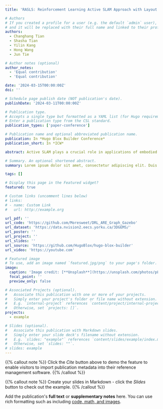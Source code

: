 ```yaml
---
title: 'RASLS: Reinforcement Learning Active SLAM Approach with Layout Semantic'

# Authors
# If you created a profile for a user (e.g. the default `admin` user), write the username (folder name) here
# and it will be replaced with their full name and linked to their profile.
authors:
  - Changhang Tian
  - Shasha Tian
  - Yilin Kang
  - Hong Wang
  - Jun Tie

# Author notes (optional)
author_notes:
  - 'Equal contribution'
  - 'Equal contribution'

date: '2024-03-15T00:00:00Z'
doi: ''

# Schedule page publish date (NOT publication's date).
publishDate: '2024-03-11T00:00:00Z'

# Publication type.
# Accepts a single type but formatted as a YAML list (for Hugo requirements).
# Enter a publication type from the CSL standard.
publication_types: ['paper-conference']

# Publication name and optional abbreviated publication name.
publication: In *Hugo Blox Builder Conference*
publication_short: In *ICW*

abstract: Active SLAM plays a crucial role in applications of embodied intelligence. Previous learning-based methods struggle to sufficiently leverage semantic information in the environment, while frontier-based algorithms face challenges in mitigating myopic decision-making issues. Considering that humans experientially use observed information while exploring environments, we propose a deep reinforcement learning approach incorporating object semantic information and design a reward-matching mechanism based on the prior object layout. To tackle the instability in exploration gains caused by error optimization in the mapping part of the SLAM system, we introduce a method for differential map uncertainty confidence filtering. We conduct reinforcement learning training using Gazebo in office scenarios based on 3DGEMS and perform comparisons in a new scenario. Through ablation analysis, we demonstrate the effectiveness of layout semantic information. Compared to the latest reinforcement learning baseline, experimental results indicate that our method achieves a higher success rate with a shorter average execution time and path length.

# Summary. An optional shortened abstract.
summary: Lorem ipsum dolor sit amet, consectetur adipiscing elit. Duis posuere tellus ac convallis placerat. Proin tincidunt magna sed ex sollicitudin condimentum.

tags: []

# Display this page in the Featured widget?
featured: true

# Custom links (uncomment lines below)
# links:
# - name: Custom Link
#   url: http://example.org

url_pdf: ''
url_code: 'https://github.com/Moresweet/DRL_ARE_Graph_Gazebo'
url_dataset: 'https://data.nvision2.eecs.yorku.ca/3DGEMS/'
url_poster: ''
url_project: ''
url_slides: ''
url_source: 'https://github.com/HugoBlox/hugo-blox-builder'
url_video: 'https://youtube.com'

# Featured image
# To use, add an image named `featured.jpg/png` to your page's folder.
image:
  caption: 'Image credit: [**Unsplash**](https://unsplash.com/photos/pLCdAaMFLTE)'
  focal_point: ''
  preview_only: false

# Associated Projects (optional).
#   Associate this publication with one or more of your projects.
#   Simply enter your project's folder or file name without extension.
#   E.g. `internal-project` references `content/project/internal-project/index.md`.
#   Otherwise, set `projects: []`.
projects:
  - example

# Slides (optional).
#   Associate this publication with Markdown slides.
#   Simply enter your slide deck's filename without extension.
#   E.g. `slides: "example"` references `content/slides/example/index.md`.
#   Otherwise, set `slides: ""`.
# slides: example
---
```



{{% callout note %}}
Click the _Cite_ button above to demo the feature to enable visitors to import publication metadata into their reference management software.
{{% /callout %}}

{{% callout note %}}
Create your slides in Markdown - click the _Slides_ button to check out the example.
{{% /callout %}}

Add the publication's **full text** or **supplementary notes** here. You can use rich formatting such as including [code, math, and images](https://docs.hugoblox.com/content/writing-markdown-latex/).
